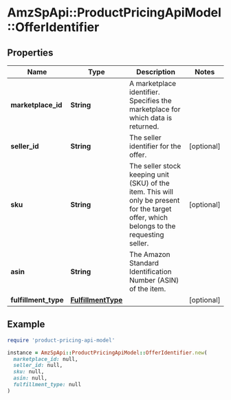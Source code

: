 # AmzSpApi::ProductPricingApiModel::OfferIdentifier

## Properties

| Name | Type | Description | Notes |
| ---- | ---- | ----------- | ----- |
| **marketplace_id** | **String** | A marketplace identifier. Specifies the marketplace for which data is returned. |  |
| **seller_id** | **String** | The seller identifier for the offer. | [optional] |
| **sku** | **String** | The seller stock keeping unit (SKU) of the item. This will only be present for the target offer, which belongs to the requesting seller. | [optional] |
| **asin** | **String** | The Amazon Standard Identification Number (ASIN) of the item. |  |
| **fulfillment_type** | [**FulfillmentType**](FulfillmentType.md) |  | [optional] |

## Example

```ruby
require 'product-pricing-api-model'

instance = AmzSpApi::ProductPricingApiModel::OfferIdentifier.new(
  marketplace_id: null,
  seller_id: null,
  sku: null,
  asin: null,
  fulfillment_type: null
)
```

